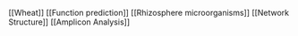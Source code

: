 [[Wheat]]
[[Function prediction]]
[[Rhizosphere microorganisms]]
[[Network Structure]]
[[Amplicon Analysis]]
